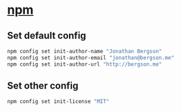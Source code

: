 # [npm](npmjs.com)

## Set default config

``` bash
npm config set init-author-name "Jonathan Bergson"
npm config set init-author-email "jonathan@bergson.me"
npm config set init-author-url "http://bergson.me"
```

## Set other config

``` bash
npm config set init-license "MIT"
```
